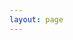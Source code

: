 ```yaml
---
layout: page
---
```

<script setup>
import {
  VPTeamPage,
  VPTeamPageTitle,
  VPTeamMembers
} from 'vitepress/theme';

const members = [
  {
    avatar: 'https://www.github.com/YangSpring114.png',
    name: '西路Baka',
    title: '创建者',
    links: [
      { icon: 'github', link: 'https://github.com/YangSpring114' }
    ]
  },
  {
    avatar: 'https://github.com/Starcloudsea.png',
    name: 'Starcloudsea',
    title: 'UI 审查',
    links: [
      { icon: 'github', link: 'https://github.com/Starcloudsea' }
    ]
  },
  {
    avatar: 'https://github.com/JWJUN233233.png',
    name: 'JWJUN233233',
    title: '后端开发',
    links: [
      { icon: 'github', link: 'https://github.com/JWJUN233233' }
    ]
  },
  {
    avatar: 'https://github.com/mailset.png',
    name: 'mailset',
    title: '后端开发，Linux 版本维护',
    links: [
      { icon: 'github', link: 'https://github.com/mailset' }
    ]
  },
  {
    avatar: 'https://github.com/NingLiu1998.png',
    name: '宁骑',
    title: 'Web 开发',
    links: [
      { icon: 'github', link: 'https://github.com/NingLiu1998' }
    ]
  }
];

</script>

<VPTeamPage>
  <VPTeamPageTitle>
    <template #title>
      我们的团队
    </template>
    <template #lead>
        我们是一个独立的由几人组成的工作室，我们基本是一群学生党，本着不马虎、实事求是的精神努力为大家制作更精良的工具！
    </template>
  </VPTeamPageTitle>
  <VPTeamMembers
    :members="members"
  />
</VPTeamPage>

#   